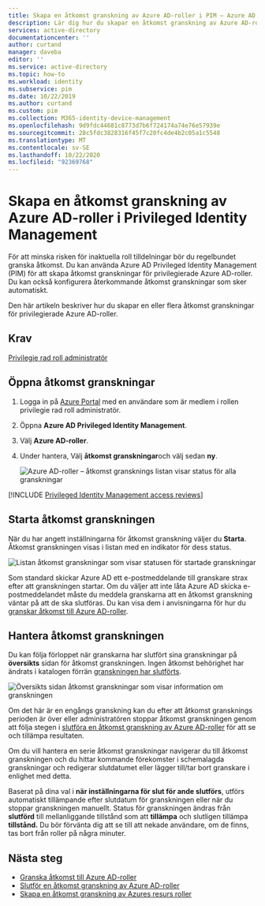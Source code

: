 ```yaml
---
title: Skapa en åtkomst granskning av Azure AD-roller i PIM – Azure AD | Microsoft Docs
description: Lär dig hur du skapar en åtkomst granskning av Azure AD-roller i Azure AD Privileged Identity Management (PIM).
services: active-directory
documentationcenter: ''
author: curtand
manager: daveba
editor: ''
ms.service: active-directory
ms.topic: how-to
ms.workload: identity
ms.subservice: pim
ms.date: 10/22/2019
ms.author: curtand
ms.custom: pim
ms.collection: M365-identity-device-management
ms.openlocfilehash: 9d9fdc44681c8773d7b6f724174a74e76e57939e
ms.sourcegitcommit: 28c5fdc3828316f45f7c20fc4de4b2c05a1c5548
ms.translationtype: MT
ms.contentlocale: sv-SE
ms.lasthandoff: 10/22/2020
ms.locfileid: "92369768"
---
```

# <a name="create-an-access-review-of-azure-ad-roles-in-privileged-identity-management"></a>Skapa en åtkomst granskning av Azure AD-roller i Privileged Identity Management

För att minska risken för inaktuella roll tilldelningar bör du regelbundet granska åtkomst. Du kan använda Azure AD Privileged Identity Management (PIM) för att skapa åtkomst granskningar för privilegierade Azure AD-roller. Du kan också konfigurera återkommande åtkomst granskningar som sker automatiskt.

Den här artikeln beskriver hur du skapar en eller flera åtkomst granskningar för privilegierade Azure AD-roller.

## <a name="prerequisites"></a>Krav

[Privilegie rad roll administratör](../roles/permissions-reference.md#privileged-role-administrator)

## <a name="open-access-reviews"></a>Öppna åtkomst granskningar

1. Logga in på [Azure Portal](https://portal.azure.com/) med en användare som är medlem i rollen privilegie rad roll administratör.

1. Öppna **Azure AD Privileged Identity Management**.

1. Välj **Azure AD-roller**.

1. Under hantera, Välj **åtkomst granskningar**och välj sedan **ny**.

    ![Azure AD-roller – åtkomst gransknings listan visar status för alla granskningar](./media/pim-how-to-start-security-review/access-reviews.png)

[!INCLUDE [Privileged Identity Management access reviews](../../../includes/active-directory-privileged-identity-management-access-reviews.md)]

## <a name="start-the-access-review"></a>Starta åtkomst granskningen

När du har angett inställningarna för åtkomst granskning väljer du **Starta**. Åtkomst granskningen visas i listan med en indikator för dess status.

![Listan åtkomst granskningar som visar statusen för startade granskningar](./media/pim-how-to-start-security-review/access-reviews-list.png)

Som standard skickar Azure AD ett e-postmeddelande till granskare strax efter att granskningen startar. Om du väljer att inte låta Azure AD skicka e-postmeddelandet måste du meddela granskarna att en åtkomst granskning väntar på att de ska slutföras. Du kan visa dem i anvisningarna för hur du [granskar åtkomst till Azure AD-roller](pim-how-to-perform-security-review.md).

## <a name="manage-the-access-review"></a>Hantera åtkomst granskningen

Du kan följa förloppet när granskarna har slutfört sina granskningar på **översikts** sidan för åtkomst granskningen. Ingen åtkomst behörighet har ändrats i katalogen förrän [granskningen har slutförts](pim-how-to-complete-review.md).

![Översikts sidan åtkomst granskningar som visar information om granskningen](./media/pim-how-to-start-security-review/access-review-overview.png)

Om det här är en engångs granskning kan du efter att åtkomst gransknings perioden är över eller administratören stoppar åtkomst granskningen genom att följa stegen i [slutföra en åtkomst granskning av Azure AD-roller](pim-how-to-complete-review.md) för att se och tillämpa resultaten.  

Om du vill hantera en serie åtkomst granskningar navigerar du till åtkomst granskningen och du hittar kommande förekomster i schemalagda granskningar och redigerar slutdatumet eller lägger till/tar bort granskare i enlighet med detta.

Baserat på dina val i **när inställningarna för slut för ande slutförs**, utförs automatiskt tillämpande efter slutdatum för granskningen eller när du stoppar granskningen manuellt. Status för granskningen ändras från **slutförd** till mellanliggande tillstånd som att **tillämpa** och slutligen tillämpa **tillstånd.** Du bör förvänta dig att se till att nekade användare, om de finns, tas bort från roller på några minuter.

## <a name="next-steps"></a>Nästa steg

- [Granska åtkomst till Azure AD-roller](pim-how-to-perform-security-review.md)
- [Slutför en åtkomst granskning av Azure AD-roller](pim-how-to-complete-review.md)
- [Skapa en åtkomst granskning av Azures resurs roller](pim-resource-roles-start-access-review.md)
